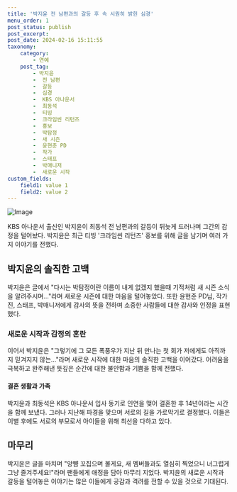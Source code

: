 ```yaml
---
title: '박지윤 전 남편과의 갈등 후 속 시원히 밝힌 심경'
menu_order: 1
post_status: publish
post_excerpt: 
post_date: 2024-02-16 15:11:55
taxonomy:
    category:
        - 연예
    post_tag:
        - 박지윤
        -  전 남편
        -  갈등
        -  심경
        -  KBS 아나운서
        -  최동석
        -  티빙
        -  크라임씬 리턴즈
        -  홍보
        -  박탐정
        -  새 시즌
        -  윤현준 PD
        -  작가
        -  스태프
        -  박매니저
        -  새로운 시작
custom_fields:
    field1: value 1
    field2: value 2
---
```


![Image](https://mimgnews.pstatic.net/image/117/2024/02/10/0003805851_001_20240210210201230.jpg?type=w540)

KBS 아나운서 출신인 박지윤이 최동석 전 남편과의 갈등이 뒤늦게 드러나며 그간의 감정을 털어놨다. 박지윤은 최근 티빙 '크라임씬 리턴즈' 홍보를 위해 글을 남기며 여러 가지 이야기를 전했다.
## 박지윤의 솔직한 고백
박지윤은 글에서 "다시는 박탐정이란 이름이 내게 없겠지 했을때 기적처럼 새 시즌 소식을 알려주시며..."라며 새로운 시즌에 대한 마음을 털어놓았다. 또한 윤현준 PD님, 작가진, 스태프, 박매니저에게 감사의 뜻을 전하며 소중한 사람들에 대한 감사와 인정을 표현했다.
### 새로운 시작과 감정의 혼란
이어서 박지윤은 "그렇기에 그 모든 폭풍우가 지난 뒤 만나는 첫 회가 저에게도 아직까지 믿겨지지 않는..."라며 새로운 시작에 대한 마음의 솔직한 고백을 이어갔다. 어려움을 극복하고 완주해낸 뜻깊은 순간에 대한 불안함과 기쁨을 함께 전했다.
#### 결혼 생활과 가족
박지윤과 최동석은 KBS 아나운서 입사 동기로 인연을 맺어 결혼한 후 14년이라는 시간을 함께 보냈다. 그러나 지난해 파경을 맞으며 서로의 길을 가로막기로 결정했다. 이들은 이별 후에도 서로의 부모로서 아이들을 위해 최선을 다하고 있다.
## 마무리
박지윤은 글을 마치며 "양뺨 꼬집으며 볼게요, 새 멤버들과도 열심히 찍었으니 너그럽게 그냥 즐겨주세요!"라며 팬들에게 애정을 담아 마무리 지었다. 박지윤의 새로운 시작과 갈등을 털어놓은 이야기는 많은 이들에게 공감과 격려를 전할 수 있을 것으로 기대된다.
